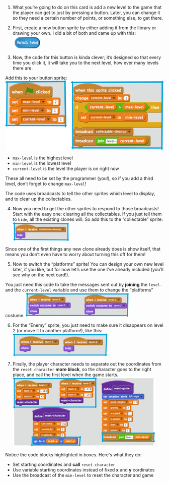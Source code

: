 1. What you’re going to do on this card is add a new level to the game that the player can get to just by pressing a button. Later, you can change it so they need a certain number of points, or something else, to get there.

2. First, create a new button sprite by either adding it from the library or drawing your own. I did a bit of both and came up with this: ![](assets/level1.png)

3. Now, the code for this button is kinda clever; it’s designed so that every time you click it, it will take you to the next level, how ever many levels there are.

 Add this to your button sprite: ![](assets/level2and3.png)
 * `max-level` is the highest level
 * `min-level` is the lowest level
 * `current-level` is the level the player is on right now

 These all need to be set by the programmer \(you!\), so if you add a third level, don’t forget to change `max-level`!

 The code uses broadcasts to tell the other sprites which level to display, and to clear up the collectables.

4. Now you need to get the other sprites to respond to those broadcasts! Start with the easy one: clearing all the collectables. If you just tell them to `hide`, all the existing clones will. So add this to the “collectable” sprite: ![](assets/level4.png)

 Since one of the first things any new clone already does is show itself, that means you don’t even have to worry about turning this off for them!

5. Now to switch the “platforms” sprite! You can design your own new level later, if you like, but for now let’s use the one I’ve already included \(you’ll see why on the next card!\).

 You just need this code to take the messages sent out by **joining** the `level-` and the `current-level` variable and use them to change the “platforms” costume. ![](assets/level5.png)

 6. For the “Enemy” sprite, you just need to make sure it disappears on level 2 \(or move it to another platform!\), like this: ![](assets/level6.png)

 7. Finally, the player character needs to separate out the coordinates from the `reset character` **more block**, so the character goes to the right place, and call the first level when the game starts. ![](assets/level7.png)
 
 Notice the code blocks highlighted in boxes. Here's what they do:
 * Set starting coordinates and **call** `reset-character`
 * Use variable starting coordinates instead of fixed **x** and **y** cordinates
 * Use the broadcast of the `min-level` to reset the character and game

 
